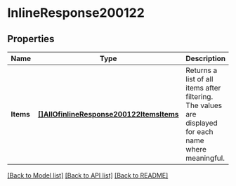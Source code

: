 # InlineResponse200122

## Properties
Name | Type | Description | Notes
------------ | ------------- | ------------- | -------------
**Items** | [**[]AllOfinlineResponse200122ItemsItems**](.md) | Returns a list of all items after filtering. The values are displayed for each name where meaningful. | [optional] [default to null]

[[Back to Model list]](../README.md#documentation-for-models) [[Back to API list]](../README.md#documentation-for-api-endpoints) [[Back to README]](../README.md)

